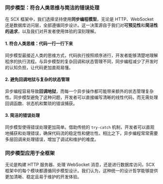 ### **同步模型：符合人类思维与简洁的错误处理**

在 SCX 框架中，我们选择坚持使用**同步编程模型**，无论是 HTTP、WebSocket 还是数据库访问层，全部遵循同步设计。这一决策源自于我们对**可预见性**和**简洁性的追求**，以及我们对开发者使用体验的深刻理解。

#### **1. 符合人类思维：代码一行一行下来**

同步模型最接近人类的思维方式，代码执行按照顺序进行，开发者能够清楚地理解程序的执行流程。与异步模型的复杂回调和状态管理不同，同步编程减少了开发时的认知负担，让代码更加直观易懂。

#### **2. 避免回调地狱与复杂的状态管理**

异步编程容易导致**回调地狱**，而每一个异步操作都可能带来额外的状态管理复杂性。同步模型避免了这种问题，开发者可以直接编写清晰的线性代码，而无需处理回调函数、状态机和繁琐的错误捕获。

#### **3. 简洁的错误处理**

同步模型使得错误处理更加简单。借助传统的 `try-catch` 机制，开发者可以直观地捕获和处理错误，确保代码流的稳定性和健壮性。相比之下，异步编程常常需要多层回调来处理错误，增加了调试和维护的难度。

### **同步模型应用于全框架**

无论是构建 HTTP 服务器、处理 WebSocket 消息，还是进行数据库访问，SCX 框架中的每个模块都遵循同步模型设计。我们认为，这种统一的设计哲学能够提供更加清晰、稳定且易于维护的开发体验。
